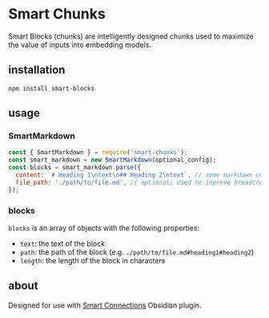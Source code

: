 # Smart Chunks
Smart Blocks (chunks) are intelligently designed chunks used to maximize the value of inputs into embedding models.

## installation
```
npm install smart-blocks
```

## usage

### SmartMarkdown

```js
const { SmartMarkdown } = require('smart-chunks');
const smart_markdown = new SmartMarkdown(optional_config);
const blocks = smart_markdown.parse({
  content: `# Heading 1\ntext\n## Heading 2\ntext`, // some markdown content
  file_path: './path/to/file.md', // optional: used to improve breadcrumbs (chunk context)
});
```

### blocks

`blocks` is an array of objects with the following properties:

- `text`: the text of the block
- `path`: the path of the block (e.g. `./path/to/file.md#heading1#heading2`)
- `length`: the length of the block in characters

## about
Designed for use with [Smart Connections](https://smartconnections.app) Obsidian plugin.
